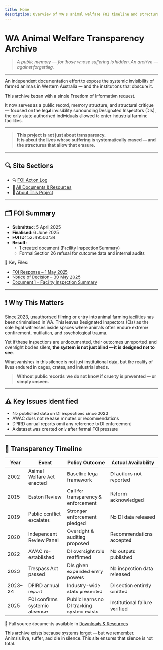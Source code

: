```yaml
---
title: Home
description: Overview of WA's animal welfare FOI timeline and structural gaps.
---
```


# WA Animal Welfare Transparency Archive

> *A public memory — for those whose suffering is hidden. 
> An archive — against forgetting.*
--- 
An independent documentation effort to expose the systemic invisibility of farmed animals in Western Australia — and the institutions that obscure it.

This archive began with a single Freedom of Information request.

It now serves as a public record, memory structure, and structural critique — focused on the legal invisibility surrounding Designated Inspectors (DIs), the only state-authorised individuals allowed to enter industrial farming facilities.

--- 
> **This project is not just about transparency.  
> It is about the lives whose suffering is systematically erased — and the structures that allow that erasure.**

---

## 🔍 Site Sections
- 🔍 [FOI Action Log](/action-log)
- 📂 [All Documents & Resources](/resources)
- 📖 [About This Project](/about)

---

## 🗂 FOI Summary

- **Submitted:** 5 April 2025  
- **Finalised:** 6 June 2025  
- **FOI ID:** 52549500734  
- **Result:**  
  - 1 created document (Facility Inspection Summary)  
  - Formal Section 26 refusal for outcome data and internal audits

📎 Key Files:
- [FOI Response – 1 May 2025](/resources/foi_response_dpird_1may2025.pdf)  
- [Notice of Decision – 30 May 2025](/resources/notice_of_decision.pdf)  
- [Document 1 – Facility Inspection Summary](/resources/foi_document_1_summary.pdf)

---

## ❗ Why This Matters

Since 2023, unauthorised filming or entry into animal farming facilities has been criminalised in WA. This leaves Designated Inspectors (DIs) as the sole legal witnesses inside spaces where animals often endure extreme confinement, mutilation, and psychological trauma.

Yet if these inspections are undocumented, their outcomes unreported, and oversight bodies silent, **the system is not just blind — it is designed not to see**.

What vanishes in this silence is not just institutional data, but the reality of lives endured in cages, crates, and industrial sheds.

> **Without public records, we do not know if cruelty is prevented — or simply unseen.**

---

## ⚠️ Key Issues Identified

- No published data on DI inspections since 2022  
- AWAC does not release minutes or recommendations  
- DPIRD annual reports omit any reference to DI enforcement  
- A dataset was created only after formal FOI pressure  

---

## 📅 Transparency Timeline

| Year | Event | Policy Outcome | Actual Availability |
|------|-------|----------------|---------------------|
| 2002 | Animal Welfare Act enacted | Baseline legal framework | DI actions not reported |
| 2015 | Easton Review | Call for transparency & enforcement | Reform acknowledged |
| 2019 | Public conflict escalates | Stronger enforcement pledged | No DI data released |
| 2020 | Independent Review Panel | Oversight & auditing proposed | Recommendations accepted |
| 2022 | AWAC re-established | DI oversight role reaffirmed | No outputs published |
| 2023 | Trespass Act passed | DIs given expanded entry powers | No inspection data released |
| 2023–24 | DPIRD annual report | Industry-wide stats presented | DI section entirely omitted |
| 2025 | FOI confirms systemic absence | Public learns no DI tracking system exists | Institutional failure verified |

🧾 Full source documents available in [Downloads & Resources](/resources)

This archive exists because systems forget — but we remember.  
Animals live, suffer, and die in silence. This site ensures that silence is not total.